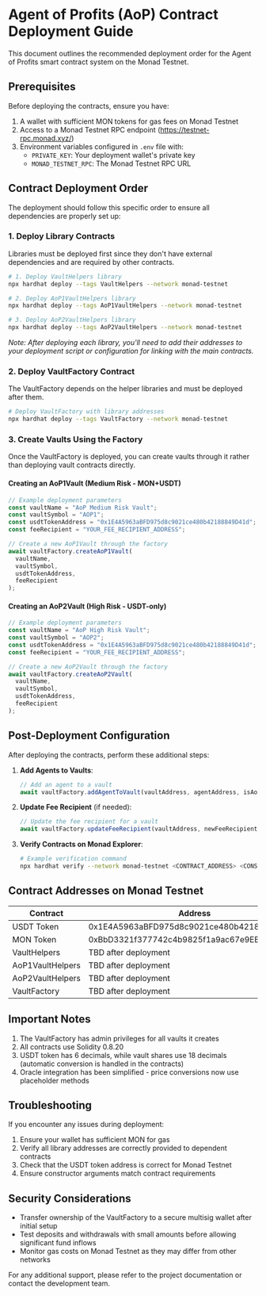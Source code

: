# Agent of Profits (AoP) Contract Deployment Guide

This document outlines the recommended deployment order for the Agent of Profits smart contract system on the Monad Testnet.

## Prerequisites

Before deploying the contracts, ensure you have:

1. A wallet with sufficient MON tokens for gas fees on Monad Testnet
2. Access to a Monad Testnet RPC endpoint (https://testnet-rpc.monad.xyz/)
3. Environment variables configured in `.env` file with:
   - `PRIVATE_KEY`: Your deployment wallet's private key
   - `MONAD_TESTNET_RPC`: The Monad Testnet RPC URL

## Contract Deployment Order

The deployment should follow this specific order to ensure all dependencies are properly set up:

### 1. Deploy Library Contracts

Libraries must be deployed first since they don't have external dependencies and are required by other contracts.

```bash
# 1. Deploy VaultHelpers library
npx hardhat deploy --tags VaultHelpers --network monad-testnet

# 2. Deploy AoP1VaultHelpers library
npx hardhat deploy --tags AoP1VaultHelpers --network monad-testnet

# 3. Deploy AoP2VaultHelpers library
npx hardhat deploy --tags AoP2VaultHelpers --network monad-testnet
```

*Note: After deploying each library, you'll need to add their addresses to your deployment script or configuration for linking with the main contracts.*

### 2. Deploy VaultFactory Contract

The VaultFactory depends on the helper libraries and must be deployed after them.

```bash
# Deploy VaultFactory with library addresses
npx hardhat deploy --tags VaultFactory --network monad-testnet
```

### 3. Create Vaults Using the Factory

Once the VaultFactory is deployed, you can create vaults through it rather than deploying vault contracts directly.

#### Creating an AoP1Vault (Medium Risk - MON+USDT)

```javascript
// Example deployment parameters
const vaultName = "AoP Medium Risk Vault";
const vaultSymbol = "AOP1";
const usdtTokenAddress = "0x1E4A5963aBFD975d8c9021ce480b42188849D41d"; // Monad Testnet USDT
const feeRecipient = "YOUR_FEE_RECIPIENT_ADDRESS";

// Create a new AoP1Vault through the factory
await vaultFactory.createAoP1Vault(
  vaultName,
  vaultSymbol,
  usdtTokenAddress,
  feeRecipient
);
```

#### Creating an AoP2Vault (High Risk - USDT-only)

```javascript
// Example deployment parameters
const vaultName = "AoP High Risk Vault";
const vaultSymbol = "AOP2";
const usdtTokenAddress = "0x1E4A5963aBFD975d8c9021ce480b42188849D41d"; // Monad Testnet USDT
const feeRecipient = "YOUR_FEE_RECIPIENT_ADDRESS";

// Create a new AoP2Vault through the factory
await vaultFactory.createAoP2Vault(
  vaultName,
  vaultSymbol,
  usdtTokenAddress,
  feeRecipient
);
```

## Post-Deployment Configuration

After deploying the contracts, perform these additional steps:

1. **Add Agents to Vaults**:
   ```javascript
   // Add an agent to a vault
   await vaultFactory.addAgentToVault(vaultAddress, agentAddress, isAoP1Vault);
   ```

2. **Update Fee Recipient** (if needed):
   ```javascript
   // Update the fee recipient for a vault
   await vaultFactory.updateFeeRecipient(vaultAddress, newFeeRecipient, isAoP1Vault);
   ```

3. **Verify Contracts on Monad Explorer**:
   ```bash
   # Example verification command
   npx hardhat verify --network monad-testnet <CONTRACT_ADDRESS> <CONSTRUCTOR_ARGS>
   ```

## Contract Addresses on Monad Testnet

| Contract | Address |
|----------|---------|
| USDT Token | 0x1E4A5963aBFD975d8c9021ce480b42188849D41d |
| MON Token | 0xBbD3321f377742c4b9825f1a9ac67e9EB999F651 |
| VaultHelpers | TBD after deployment |
| AoP1VaultHelpers | TBD after deployment |
| AoP2VaultHelpers | TBD after deployment |
| VaultFactory | TBD after deployment |

## Important Notes

1. The VaultFactory has admin privileges for all vaults it creates
2. All contracts use Solidity 0.8.20
3. USDT token has 6 decimals, while vault shares use 18 decimals (automatic conversion is handled in the contracts)
4. Oracle integration has been simplified - price conversions now use placeholder methods

## Troubleshooting

If you encounter any issues during deployment:

1. Ensure your wallet has sufficient MON for gas
2. Verify all library addresses are correctly provided to dependent contracts
3. Check that the USDT token address is correct for Monad Testnet
4. Ensure constructor arguments match contract requirements

## Security Considerations

- Transfer ownership of the VaultFactory to a secure multisig wallet after initial setup
- Test deposits and withdrawals with small amounts before allowing significant fund inflows
- Monitor gas costs on Monad Testnet as they may differ from other networks

For any additional support, please refer to the project documentation or contact the development team.
